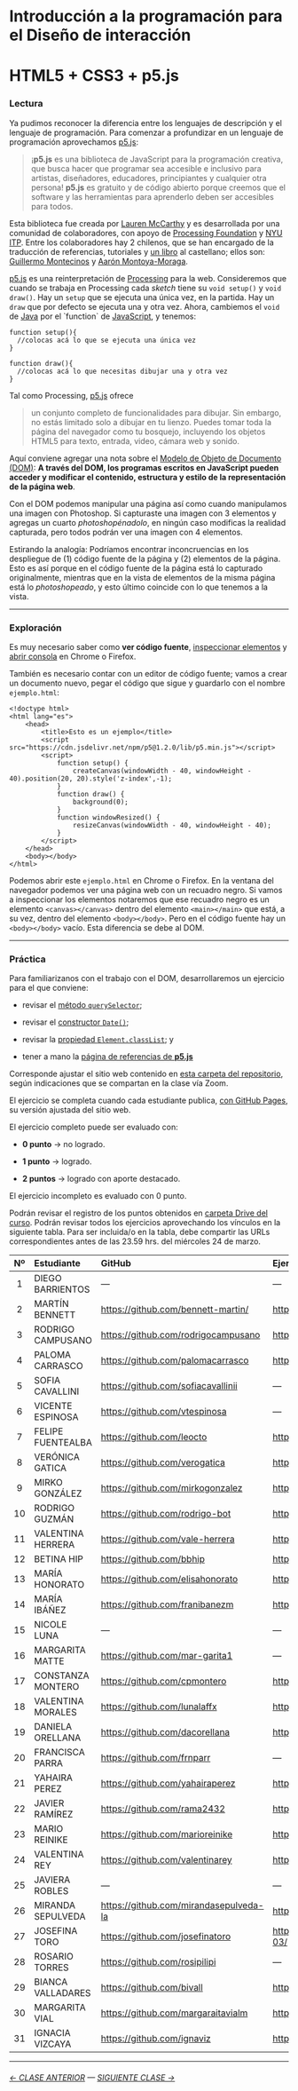 # Introducción a la programación para el Diseño de interacción

# HTML5 + CSS3 + p5.js

### Lectura

Ya pudimos reconocer la diferencia entre los lenguajes de descripción y el lenguaje de programación. Para comenzar a profundizar en un lenguaje de programación aprovechamos [p5.js](https://p5js.org/es/):

> ¡**p5.js** es una biblioteca de JavaScript para la programación creativa, que busca hacer que programar sea accesible e inclusivo para artistas, diseñadores, educadores, principiantes y cualquier otra persona! **p5.js** es gratuito y de código abierto porque creemos que el software y las herramientas para aprenderlo deben ser accesibles para todos.

Esta biblioteca fue creada por [Lauren McCarthy](http://lauren-mccarthy.com/) y es desarrollada por una comunidad de colaboradores, con apoyo de [Processing Foundation](https://processingfoundation.org/) y [NYU ITP](https://forms.tisch.nyu.edu/page/s/itp-landing). Entre los colaboradores hay 2 chilenos, que se han encargado de la traducción de referencias, tutoriales y [un libro](https://processingfoundation.press/product/introduccion-a-p5-js/) al castellano; ellos son: [Guillermo Montecinos](https://twitter.com/guillermolooped) y [Aarón Montoya-Moraga](https://twitter.com/montoyamoraga).

[p5.js](https://p5js.org/es/) es una reinterpretación de [Processing](https://processing.org/) para la web. Consideremos que cuando se trabaja en Processing cada *sketch* tiene su `void setup()` y `void draw()`. Hay un `setup` que se ejecuta una única vez, en la partida. Hay un `draw` que por defecto se ejecuta una y otra vez. Ahora, cambiemos el `void` de [Java](https://es.wikipedia.org/wiki/Java_(lenguaje_de_programaci%C3%B3n)) por el `function` de [JavaScript](https://es.wikipedia.org/wiki/JavaScript), y tenemos:

```
function setup(){
  //colocas acá lo que se ejecuta una única vez
}

function draw(){
  //colocas acá lo que necesitas dibujar una y otra vez
}
```

Tal como Processing, [p5.js](https://p5js.org/es/) ofrece

> un conjunto completo de funcionalidades para dibujar. Sin embargo, no estás limitado solo a dibujar en tu lienzo. Puedes tomar toda la página del navegador como tu bosquejo, incluyendo los objetos HTML5 para texto, entrada, video, cámara web y sonido.

Aquí conviene agregar una nota sobre el [Modelo de Objeto de Documento (DOM)](https://developer.mozilla.org/es/docs/Glossary/DOM): **A través del DOM, los programas escritos en JavaScript pueden acceder y modificar el contenido, estructura y estilo de la representación de la página web**.

Con el DOM podemos manipular una página así como cuando manipulamos una imagen con Photoshop. Si capturaste una imagen con 3 elementos y agregas un cuarto *photoshopénadolo*, en ningún caso modificas la realidad capturada, pero todos podrán ver una imagen con 4 elementos. 

Estirando la analogía: Podríamos encontrar inconcruencias en los despliegue de (1) código fuente de la página y (2) elementos de la página. Esto es así porque en el código fuente de la página está lo capturado originalmente, mientras que en la vista de elementos de la misma página está lo *photoshopeado*, y esto último coincide con lo que tenemos a la vista.

- - - - - - - - - - - - -

### Exploración

Es muy necesario saber como **ver código fuente**, [inspeccionar elementos](https://support.hostinger.es/es/articles/2333029-como-inspeccionar-los-elementos-del-sitio-web) y [abrir consola](https://transferwise.com/es/help/articles/2954851/como-abrir-la-consola-de-tu-navegador) en Chrome o Firefox.

También es necesario contar con un editor de código fuente; vamos a crear un documento nuevo, pegar el código que sigue y guardarlo con el nombre `ejemplo.html`:

```
<!doctype html>
<html lang="es">
    <head>
        <title>Esto es un ejemplo</title>
        <script src="https://cdn.jsdelivr.net/npm/p5@1.2.0/lib/p5.min.js"></script>
        <script>
            function setup() {
                createCanvas(windowWidth - 40, windowHeight - 40).position(20, 20).style('z-index',-1);
            }
            function draw() {
                background(0);
            }
            function windowResized() { 
                resizeCanvas(windowWidth - 40, windowHeight - 40);
            } 
        </script>
    </head>
    <body></body>
</html>
```

Podemos abrir este `ejemplo.html` en Chrome o Firefox. En la ventana del navegador podemos ver una página web con un recuadro negro. Si vamos a inspeccionar los elementos notaremos que ese recuadro negro es un elemento `<canvas></canvas>` dentro del elemento `<main></main>` que está, a su vez, dentro del elemento `<body></body>`. Pero en el código fuente hay un `<body></body>` vacío. Esta diferencia se debe al DOM.


- - - - - - - - - - - - - - 

### Práctica

Para familiarizanos con el trabajo con el DOM, desarrollaremos un ejercicio para el que conviene:

- revisar el [método `querySelector`](https://developer.mozilla.org/es/docs/Web/API/Element/querySelector);

- revisar el [constructor `Date()`](https://developer.mozilla.org/es/docs/Web/JavaScript/Referencia/Objetos_globales/Date);

- revisar la [propiedad `Element.classList`](https://developer.mozilla.org/es/docs/Web/API/Element/classList); y

- tener a mano la [página de referencias de **p5.js**](https://p5js.org/es/reference/)

Corresponde ajustar el sitio web contenido en [esta carpeta del repositorio](https://profesorfaco.github.io/dno037-2021/clase-02/), según indicaciones que se compartan en la clase vía Zoom. 

El ejercicio se completa cuando cada estudiante publica, [con GitHub Pages](https://docs.github.com/es/free-pro-team@latest/github/working-with-github-pages/configuring-a-publishing-source-for-your-github-pages-site), su versión ajustada del sitio web.

El ejercicio completo puede ser evaluado con:

- **0 punto** → no logrado.

- **1 punto** → logrado.

- **2 puntos** → logrado con aporte destacado.

El ejercicio incompleto es evaluado con 0 punto.

Podrán revisar el registro de los puntos obtenidos en [carpeta Drive del curso](https://drive.google.com/drive/folders/1MhBnA7gJtoxwTkYibXcP1gCyWmMKGr3k?usp=sharing). Podrán revisar todos los ejercicios aprovechando los vínculos en la siguiente tabla. Para ser incluida/o en la tabla, debe compartir las URLs correspondientes antes de las 23.59 hrs. del miércoles 24 de marzo. 

| Nº   | Estudiante      | GitHub    | Ejercicio clase-02 |
|:----:|:----------------|:----------|:-------------------|
| 1    | DIEGO BARRIENTOS | — | — |
| 2    | MARTÍN BENNETT | https://github.com/bennett-martin/ | https://bennett-martin.github.io/Clase-2-dno037/ |
| 3    | RODRIGO CAMPUSANO | https://github.com/rodrigocampusano | https://rodrigocampusano.github.io/Clase-2-dno037/ |
| 4    | PALOMA CARRASCO | https://github.com/palomacarrasco | https://palomacarrasco.github.io/dno037-clase-2/ |
| 5    | SOFIA CAVALLINI | https://github.com/sofiacavallinii | — |
| 6    | VICENTE ESPINOSA | https://github.com/vtespinosa | — |
| 7    | FELIPE FUENTEALBA | https://github.com/leocto | https://leocto.github.io/Nuevos_Medios_Clase_2/ |
| 8    | VERÓNICA GATICA | https://github.com/verogatica | https://verogatica.github.io/2clase-dno037/ |
| 9    | MIRKO GONZÁLEZ | https://github.com/mirkogonzalez | https://mirkogonzalez.github.io/clase_2_dno/ |
| 10   | RODRIGO GUZMÁN | https://github.com/rodrigo-bot | https://rodrigo-bot.github.io/dno037-clase02/ |
| 11   | VALENTINA HERRERA | https://github.com/vale-herrera | https://vale-herrera.github.io/dno037-clase-2/ |
| 12   | BETINA HIP | https://github.com/bbhip | https://bbhip.github.io/dno-nuevos-medios-02/ |
| 13   | MARÍA HONORATO | https://github.com/elisahonorato | https://elisahonorato.github.io/clase_02/ |
| 14   | MARÍA IBÁÑEZ | https://github.com/franibanezm | https://franibanezm.github.io/clase_02/Clase_02/ |
| 15   | NICOLE LUNA | — | — |
| 16   | MARGARITA MATTE | https://github.com/mar-garita1 | — |
| 17   | CONSTANZA MONTERO | https://github.com/cpmontero | https://cpmontero.github.io/dno_nuevosmedios_clase2/ |
| 18   | VALENTINA MORALES | https://github.com/lunalaffx | https://lunalaffx.github.io/DNO037-clase2/ |
| 19   | DANIELA ORELLANA | https://github.com/dacorellana | https://dacorellana.github.io/dno-medios-clase-02/ |
| 20   | FRANCISCA PARRA | https://github.com/frnparr | — |
| 21   | YAHAIRA PEREZ | https://github.com/yahairaperez | https://yahairaperez.github.io/Ejercicio-clase-2/ |
| 22   | JAVIER RAMÍREZ | https://github.com/rama2432 | https://rama2432.github.io/DNO-clase2/ |
| 23   | MARIO REINIKE | https://github.com/marioreinike | https://marioreinike.github.io/dno037/clase-02/ |
| 24   | VALENTINA REY | https://github.com/valentinarey | https://valentinarey.github.io/DNO037_clase2/ |
| 25   | JAVIERA ROBLES | — | — |
| 26   | MIRANDA SEPULVEDA | https://github.com/mirandasepulveda-la | https://mirandasepulveda-la.github.io/actividad_clase_2/ |
| 27   | JOSEFINA TORO | https://github.com/josefinatoro | https://josefinatoro.github.io/dno_nuevos_medios_clase24-03/ |
| 28   | ROSARIO TORRES | https://github.com/rosipilipi | — |
| 29   | BIANCA VALLADARES | https://github.com/bivall | https://bivall.github.io/DNO037_clase2-/ |
| 30   | MARGARITA VIAL | https://github.com/margaraitavialm | https://margaraitavialm.github.io/dno037-clase-02/ |
| 31   | IGNACIA VIZCAYA | https://github.com/ignaviz | https://ignaviz.github.io/dno037-clase-02/ |

- - - - - - - 

###### [← CLASE ANTERIOR](https://github.com/profesorfaco/dno037-2021/tree/main/clase-01) — [SIGUIENTE CLASE →](https://github.com/profesorfaco/dno037-2021/tree/main/clase-03)

